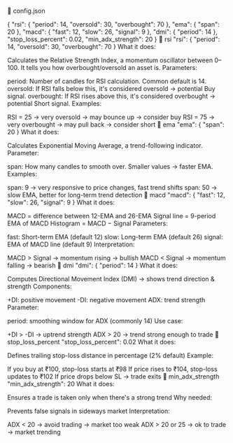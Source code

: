 🧾 config.json

{
  "rsi": {
    "period": 14,
    "oversold": 30,
    "overbought": 70
  },
  "ema": {
    "span": 20
  },
  "macd": {
    "fast": 12,
    "slow": 26,
    "signal": 9
  },
  "dmi": {
    "period": 14
  },
  "stop_loss_percent": 0.02,
  "min_adx_strength": 20
}
🔹 rsi
"rsi": {
  "period": 14,
  "oversold": 30,
  "overbought": 70
}
What it does:

Calculates the Relative Strength Index, a momentum oscillator between 0–100.
It tells you how overbought/oversold an asset is.
Parameters:

period: Number of candles for RSI calculation. Common default is 14.
oversold: If RSI falls below this, it's considered oversold → potential Buy signal.
overbought: If RSI rises above this, it's considered overbought → potential Short signal.
Examples:

RSI = 25 → very oversold → may bounce up → consider buy
RSI = 75 → very overbought → may pull back → consider short
🔹 ema
"ema": {
  "span": 20
}
What it does:

Calculates Exponential Moving Average, a trend-following indicator.
Parameter:

span: How many candles to smooth over. Smaller values → faster EMA.
Examples:

span: 9 → very responsive to price changes, fast trend shifts
span: 50 → slow EMA, better for long-term trend detection
🔹 macd
"macd": {
  "fast": 12,
  "slow": 26,
  "signal": 9
}
What it does:

MACD = difference between 12-EMA and 26-EMA
Signal line = 9-period EMA of MACD
Histogram = MACD − Signal
Parameters:

fast: Short-term EMA (default 12)
slow: Long-term EMA (default 26)
signal: EMA of MACD line (default 9)
Interpretation:

MACD > Signal → momentum rising → bullish
MACD < Signal → momentum falling → bearish
🔹 dmi
"dmi": {
  "period": 14
}
What it does:

Computes Directional Movement Index (DMI) → shows trend direction & strength
Components:

+DI: positive movement
-DI: negative movement
ADX: trend strength
Parameter:

period: smoothing window for ADX (commonly 14)
Use case:

+DI > -DI → uptrend strength
ADX > 20 → trend strong enough to trade
🔹 stop_loss_percent
"stop_loss_percent": 0.02
What it does:

Defines trailing stop-loss distance in percentage (2% default)
Example:

If you buy at ₹100, stop-loss starts at ₹98
If price rises to ₹104, stop-loss updates to ₹102
If price drops below SL → trade exits
🔹 min_adx_strength
"min_adx_strength": 20
What it does:

Ensures a trade is taken only when there's a strong trend
Why needed:

Prevents false signals in sideways market
Interpretation:

ADX < 20 → avoid trading → market too weak
ADX > 20 or 25 → ok to trade → market trending